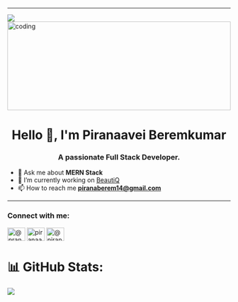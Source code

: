 

---
[![](https://visitcount.itsvg.in/api?id=berem1809&icon=0&color=0)](https://visitcount.itsvg.in)
<img src="https://media0.giphy.com/media/26tn33aiTi1jkl6H6/giphy.gif" width="100%" height="200px" alt="coding" />

<h1 align="center">Hello 👋, I'm Piranaavei Beremkumar</h1>
<h3 align="center">A passionate Full Stack Developer.</h3>





- 💬 Ask me about **MERN Stack**
- 🔭 I’m currently working on [BeautiQ](https://github.com/BeautiQ-Web-Development)
- 📫 How to reach me **piranaberem14@gmail.com**

---

### Connect with me:
<p align="left">
<a href="https://dev.to/@pranav_09" target="blank"><img align="center" src="https://raw.githubusercontent.com/rahuldkjain/github-profile-readme-generator/master/src/images/icons/Social/devto.svg" alt="@pranav_09" height="30" width="40" /></a>
<a href="https://linkedin.com/in/piranaavei beremkumar" target="blank"><img align="center" src="https://raw.githubusercontent.com/rahuldkjain/github-profile-readme-generator/master/src/images/icons/Social/linked-in-alt.svg" alt="piranaavei beremkumar" height="30" width="40" /></a>
<a href="https://medium.com/@piranaavei beremkumar" target="blank"><img align="center" src="https://raw.githubusercontent.com/rahuldkjain/github-profile-readme-generator/master/src/images/icons/Social/medium.svg" alt="@piranaavei beremkumar" height="30" width="40" /></a>
</p>




# 📊 GitHub Stats:
![](https://github-readme-stats.vercel.app/api?username=berem1809&theme=dark&hide_border=false&include_all_commits=false&count_private=false)<br/>



<!-- Proudly created with GPRM ( https://gprm.itsvg.in ) -->
